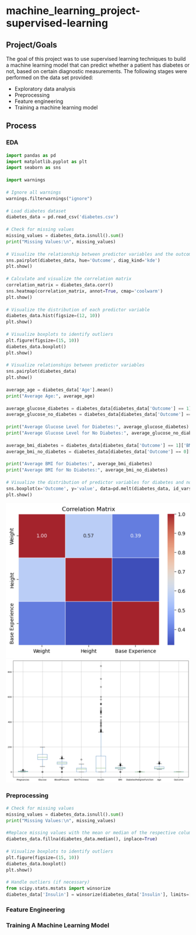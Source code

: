 # machine_learning_project-supervised-learning

## Project/Goals
The goal of this project was to use supervised learning techniques to build a machine learning model that can predict whether a patient has diabetes or not, based on certain diagnostic measurements. The following stages were performed on the data set provided:
- Exploratory data analysis
- Preprocessing
- Feature engineering
- Training a machine learning model


## Process
### EDA

``` python
import pandas as pd
import matplotlib.pyplot as plt
import seaborn as sns

import warnings

# Ignore all warnings
warnings.filterwarnings("ignore")

# Load diabetes dataset
diabetes_data = pd.read_csv('diabetes.csv')

# Check for missing values
missing_values = diabetes_data.isnull().sum()
print("Missing Values:\n", missing_values)

# Visualize the relationship between predictor variables and the outcome variable
sns.pairplot(diabetes_data, hue='Outcome', diag_kind='kde')
plt.show()

# Calculate and visualize the correlation matrix
correlation_matrix = diabetes_data.corr()
sns.heatmap(correlation_matrix, annot=True, cmap='coolwarm')
plt.show()

# Visualize the distribution of each predictor variable
diabetes_data.hist(figsize=(12, 10))
plt.show()

# Visualize boxplots to identify outliers
plt.figure(figsize=(15, 10))
diabetes_data.boxplot()
plt.show()

# Visualize relationships between predictor variables
sns.pairplot(diabetes_data)
plt.show()

average_age = diabetes_data['Age'].mean()
print("Average Age:", average_age)

average_glucose_diabetes = diabetes_data[diabetes_data['Outcome'] == 1]['Glucose'].mean()
average_glucose_no_diabetes = diabetes_data[diabetes_data['Outcome'] == 0]['Glucose'].mean()

print("Average Glucose Level for Diabetes:", average_glucose_diabetes)
print("Average Glucose Level for No Diabetes:", average_glucose_no_diabetes)

average_bmi_diabetes = diabetes_data[diabetes_data['Outcome'] == 1]['BMI'].mean()
average_bmi_no_diabetes = diabetes_data[diabetes_data['Outcome'] == 0]['BMI'].mean()

print("Average BMI for Diabetes:", average_bmi_diabetes)
print("Average BMI for No Diabetes:", average_bmi_no_diabetes)

# Visualize the distribution of predictor variables for diabetes and no diabetes
sns.boxplot(x='Outcome', y='value', data=pd.melt(diabetes_data, id_vars=['Outcome']))
plt.show()
```
<img src="images/Correlation Matrix.png" alt="Notebook">

<img src="images/Boxplot for Outliers.png" alt="Notebook">

### Preprocessing

``` python
# Check for missing values
missing_values = diabetes_data.isnull().sum()
print("Missing Values:\n", missing_values)

#Replace missing values with the mean or median of the respective columns:
diabetes_data.fillna(diabetes_data.median(), inplace=True)

# Visualize boxplots to identify outliers
plt.figure(figsize=(15, 10))
diabetes_data.boxplot()
plt.show()

# Handle outliers (if necessary)
from scipy.stats.mstats import winsorize
diabetes_data['Insulin'] = winsorize(diabetes_data['Insulin'], limits=[0.05, 0.05])
```


### Feature Engineering

### Training A Machine Learning Model



